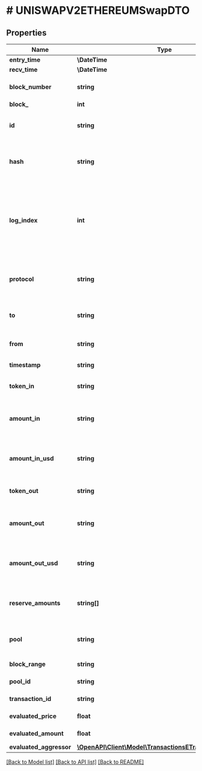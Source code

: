# # UNISWAPV2ETHEREUMSwapDTO

## Properties

Name | Type | Description | Notes
------------ | ------------- | ------------- | -------------
**entry_time** | **\DateTime** |  | [optional]
**recv_time** | **\DateTime** |  | [optional]
**block_number** | **string** | Block number of this event | [optional]
**block_** | **int** |  | [optional]
**id** | **string** | swap-{ Transaction hash }-{ Log index } | [optional]
**hash** | **string** | Transaction hash of the transaction that emitted this event | [optional]
**log_index** | **int** | Event log index. For transactions that don&#39;t emit event, create arbitrary index starting from 0 | [optional]
**protocol** | **string** | The protocol this transaction belongs to | [optional]
**to** | **string** | Address that received the tokens | [optional]
**from** | **string** | Address that sent the tokens | [optional]
**timestamp** | **string** | Timestamp of this event | [optional]
**token_in** | **string** | Token deposited into pool | [optional]
**amount_in** | **string** | Amount of token deposited into pool in native units | [optional]
**amount_in_usd** | **string** | Amount of token deposited into pool in USD | [optional]
**token_out** | **string** | Token withdrawn from pool | [optional]
**amount_out** | **string** | Amount of token withdrawn from pool in native units | [optional]
**amount_out_usd** | **string** | Amount of token withdrawn from pool in USD | [optional]
**reserve_amounts** | **string[]** | Amount of input tokens in the liquidity pool | [optional]
**pool** | **string** | The pool involving this transaction | [optional]
**block_range** | **string** |  | [optional] [readonly]
**pool_id** | **string** |  | [optional] [readonly]
**transaction_id** | **string** |  | [optional] [readonly]
**evaluated_price** | **float** |  | [optional] [readonly]
**evaluated_amount** | **float** |  | [optional] [readonly]
**evaluated_aggressor** | [**\OpenAPI\Client\Model\TransactionsETradeAggressiveSide**](TransactionsETradeAggressiveSide.md) |  | [optional]

[[Back to Model list]](../../README.md#models) [[Back to API list]](../../README.md#endpoints) [[Back to README]](../../README.md)
